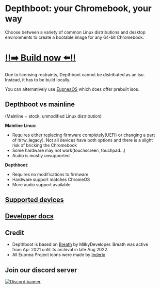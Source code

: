 # Depthboot: your **Chromebook**, your way
Choose between a variety of common Linux distributions and desktop environments to create a bootable image for any 64-bit Chromebook.
<h1><a href="https://eupnea-linux.github.io/main.html#/depthboot-pages/requirements">‼️➡️ Build now ⬅️‼️</a></h1>
Due to licensing restraints, Depthboot cannot be distributed as an iso. Instead, it has to be build locally.

You can alternatively use [EupneaOS](https://github.com/eupnea-linux/eupnea-os) which does offer prebuilt isos.

## Depthboot vs mainline
(Mainline = stock, unmodified Linux distribution)

**Mainline Linux:**
* Requires either replacing firmware completely(UEFI) or changing a part of it(rw_legacy). Not all devices have both options and there is a slight risk of bricking the Chromebook
* Some hardware may not work(touchscreen, touchpad...)
* Audio is mostly unsupported

**Depthboot:**
* Requires no modifications to firmware
* Hardware support matches ChromeOS
* More audio support available

## [Supported devices](https://eupnea-linux.github.io/main.html#/depthboot-pages/requirements?id=supported-devices)

## [Developer docs](https://eupnea-linux.github.io/main.html#/dev-pages/build-script)

## Credit
* Depthboot is based on [Breath](https://github.com/cb-linux/breath) by MilkyDeveloper. Breath was active from Apr 2021 until its archival in late Aug 2022.  
* All Eupnea Project icons were made by [Inderix](https://github.com/Inderix)

## Join our discord server
[<img src="https://discordapp.com/api/guilds/994245999822381076/widget.png?style=banner2" alt="Discord banner"></img>](https://discord.gg/jxXb2PwzYz)
